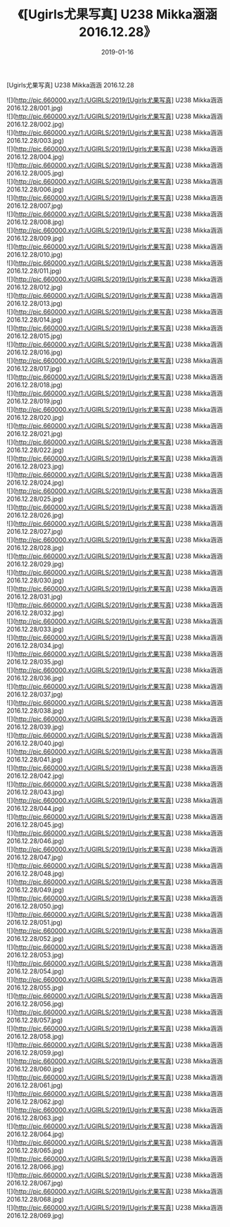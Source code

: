 ﻿---
layout: post
title:  《[Ugirls尤果写真] U238 Mikka涵涵 2016.12.28》
date:   2019-01-16
img: http://pic.660000.xyz/1:/UGIRLS/2019/[Ugirls尤果写真] U238 Mikka涵涵 2016.12.28/000.jpg
categories: [美女, 清纯, 唯美]
---

[Ugirls尤果写真] U238 Mikka涵涵 2016.12.28

 ![](http://pic.660000.xyz/1:/UGIRLS/2019/[Ugirls尤果写真] U238 Mikka涵涵 2016.12.28/001.jpg) <br>![](http://pic.660000.xyz/1:/UGIRLS/2019/[Ugirls尤果写真] U238 Mikka涵涵 2016.12.28/002.jpg) <br>![](http://pic.660000.xyz/1:/UGIRLS/2019/[Ugirls尤果写真] U238 Mikka涵涵 2016.12.28/003.jpg) <br>![](http://pic.660000.xyz/1:/UGIRLS/2019/[Ugirls尤果写真] U238 Mikka涵涵 2016.12.28/004.jpg) <br>![](http://pic.660000.xyz/1:/UGIRLS/2019/[Ugirls尤果写真] U238 Mikka涵涵 2016.12.28/005.jpg) <br>![](http://pic.660000.xyz/1:/UGIRLS/2019/[Ugirls尤果写真] U238 Mikka涵涵 2016.12.28/006.jpg) <br>![](http://pic.660000.xyz/1:/UGIRLS/2019/[Ugirls尤果写真] U238 Mikka涵涵 2016.12.28/007.jpg) <br>![](http://pic.660000.xyz/1:/UGIRLS/2019/[Ugirls尤果写真] U238 Mikka涵涵 2016.12.28/008.jpg) <br>![](http://pic.660000.xyz/1:/UGIRLS/2019/[Ugirls尤果写真] U238 Mikka涵涵 2016.12.28/009.jpg) <br>![](http://pic.660000.xyz/1:/UGIRLS/2019/[Ugirls尤果写真] U238 Mikka涵涵 2016.12.28/010.jpg) <br>![](http://pic.660000.xyz/1:/UGIRLS/2019/[Ugirls尤果写真] U238 Mikka涵涵 2016.12.28/011.jpg) <br>![](http://pic.660000.xyz/1:/UGIRLS/2019/[Ugirls尤果写真] U238 Mikka涵涵 2016.12.28/012.jpg) <br>![](http://pic.660000.xyz/1:/UGIRLS/2019/[Ugirls尤果写真] U238 Mikka涵涵 2016.12.28/013.jpg) <br>![](http://pic.660000.xyz/1:/UGIRLS/2019/[Ugirls尤果写真] U238 Mikka涵涵 2016.12.28/014.jpg) <br>![](http://pic.660000.xyz/1:/UGIRLS/2019/[Ugirls尤果写真] U238 Mikka涵涵 2016.12.28/015.jpg) <br>![](http://pic.660000.xyz/1:/UGIRLS/2019/[Ugirls尤果写真] U238 Mikka涵涵 2016.12.28/016.jpg) <br>![](http://pic.660000.xyz/1:/UGIRLS/2019/[Ugirls尤果写真] U238 Mikka涵涵 2016.12.28/017.jpg) <br>![](http://pic.660000.xyz/1:/UGIRLS/2019/[Ugirls尤果写真] U238 Mikka涵涵 2016.12.28/018.jpg) <br>![](http://pic.660000.xyz/1:/UGIRLS/2019/[Ugirls尤果写真] U238 Mikka涵涵 2016.12.28/019.jpg) <br>![](http://pic.660000.xyz/1:/UGIRLS/2019/[Ugirls尤果写真] U238 Mikka涵涵 2016.12.28/020.jpg) <br>![](http://pic.660000.xyz/1:/UGIRLS/2019/[Ugirls尤果写真] U238 Mikka涵涵 2016.12.28/021.jpg) <br>![](http://pic.660000.xyz/1:/UGIRLS/2019/[Ugirls尤果写真] U238 Mikka涵涵 2016.12.28/022.jpg) <br>![](http://pic.660000.xyz/1:/UGIRLS/2019/[Ugirls尤果写真] U238 Mikka涵涵 2016.12.28/023.jpg) <br>![](http://pic.660000.xyz/1:/UGIRLS/2019/[Ugirls尤果写真] U238 Mikka涵涵 2016.12.28/024.jpg) <br>![](http://pic.660000.xyz/1:/UGIRLS/2019/[Ugirls尤果写真] U238 Mikka涵涵 2016.12.28/025.jpg) <br>![](http://pic.660000.xyz/1:/UGIRLS/2019/[Ugirls尤果写真] U238 Mikka涵涵 2016.12.28/026.jpg) <br>![](http://pic.660000.xyz/1:/UGIRLS/2019/[Ugirls尤果写真] U238 Mikka涵涵 2016.12.28/027.jpg) <br>![](http://pic.660000.xyz/1:/UGIRLS/2019/[Ugirls尤果写真] U238 Mikka涵涵 2016.12.28/028.jpg) <br>![](http://pic.660000.xyz/1:/UGIRLS/2019/[Ugirls尤果写真] U238 Mikka涵涵 2016.12.28/029.jpg) <br>![](http://pic.660000.xyz/1:/UGIRLS/2019/[Ugirls尤果写真] U238 Mikka涵涵 2016.12.28/030.jpg) <br>![](http://pic.660000.xyz/1:/UGIRLS/2019/[Ugirls尤果写真] U238 Mikka涵涵 2016.12.28/031.jpg) <br>![](http://pic.660000.xyz/1:/UGIRLS/2019/[Ugirls尤果写真] U238 Mikka涵涵 2016.12.28/032.jpg) <br>![](http://pic.660000.xyz/1:/UGIRLS/2019/[Ugirls尤果写真] U238 Mikka涵涵 2016.12.28/033.jpg) <br>![](http://pic.660000.xyz/1:/UGIRLS/2019/[Ugirls尤果写真] U238 Mikka涵涵 2016.12.28/034.jpg) <br>![](http://pic.660000.xyz/1:/UGIRLS/2019/[Ugirls尤果写真] U238 Mikka涵涵 2016.12.28/035.jpg) <br>![](http://pic.660000.xyz/1:/UGIRLS/2019/[Ugirls尤果写真] U238 Mikka涵涵 2016.12.28/036.jpg) <br>![](http://pic.660000.xyz/1:/UGIRLS/2019/[Ugirls尤果写真] U238 Mikka涵涵 2016.12.28/037.jpg) <br>![](http://pic.660000.xyz/1:/UGIRLS/2019/[Ugirls尤果写真] U238 Mikka涵涵 2016.12.28/038.jpg) <br>![](http://pic.660000.xyz/1:/UGIRLS/2019/[Ugirls尤果写真] U238 Mikka涵涵 2016.12.28/039.jpg) <br>![](http://pic.660000.xyz/1:/UGIRLS/2019/[Ugirls尤果写真] U238 Mikka涵涵 2016.12.28/040.jpg) <br>![](http://pic.660000.xyz/1:/UGIRLS/2019/[Ugirls尤果写真] U238 Mikka涵涵 2016.12.28/041.jpg) <br>![](http://pic.660000.xyz/1:/UGIRLS/2019/[Ugirls尤果写真] U238 Mikka涵涵 2016.12.28/042.jpg) <br>![](http://pic.660000.xyz/1:/UGIRLS/2019/[Ugirls尤果写真] U238 Mikka涵涵 2016.12.28/043.jpg) <br>![](http://pic.660000.xyz/1:/UGIRLS/2019/[Ugirls尤果写真] U238 Mikka涵涵 2016.12.28/044.jpg) <br>![](http://pic.660000.xyz/1:/UGIRLS/2019/[Ugirls尤果写真] U238 Mikka涵涵 2016.12.28/045.jpg) <br>![](http://pic.660000.xyz/1:/UGIRLS/2019/[Ugirls尤果写真] U238 Mikka涵涵 2016.12.28/046.jpg) <br>![](http://pic.660000.xyz/1:/UGIRLS/2019/[Ugirls尤果写真] U238 Mikka涵涵 2016.12.28/047.jpg) <br>![](http://pic.660000.xyz/1:/UGIRLS/2019/[Ugirls尤果写真] U238 Mikka涵涵 2016.12.28/048.jpg) <br>![](http://pic.660000.xyz/1:/UGIRLS/2019/[Ugirls尤果写真] U238 Mikka涵涵 2016.12.28/049.jpg) <br>![](http://pic.660000.xyz/1:/UGIRLS/2019/[Ugirls尤果写真] U238 Mikka涵涵 2016.12.28/050.jpg) <br>![](http://pic.660000.xyz/1:/UGIRLS/2019/[Ugirls尤果写真] U238 Mikka涵涵 2016.12.28/051.jpg) <br>![](http://pic.660000.xyz/1:/UGIRLS/2019/[Ugirls尤果写真] U238 Mikka涵涵 2016.12.28/052.jpg) <br>![](http://pic.660000.xyz/1:/UGIRLS/2019/[Ugirls尤果写真] U238 Mikka涵涵 2016.12.28/053.jpg) <br>![](http://pic.660000.xyz/1:/UGIRLS/2019/[Ugirls尤果写真] U238 Mikka涵涵 2016.12.28/054.jpg) <br>![](http://pic.660000.xyz/1:/UGIRLS/2019/[Ugirls尤果写真] U238 Mikka涵涵 2016.12.28/055.jpg) <br>![](http://pic.660000.xyz/1:/UGIRLS/2019/[Ugirls尤果写真] U238 Mikka涵涵 2016.12.28/056.jpg) <br>![](http://pic.660000.xyz/1:/UGIRLS/2019/[Ugirls尤果写真] U238 Mikka涵涵 2016.12.28/057.jpg) <br>![](http://pic.660000.xyz/1:/UGIRLS/2019/[Ugirls尤果写真] U238 Mikka涵涵 2016.12.28/058.jpg) <br>![](http://pic.660000.xyz/1:/UGIRLS/2019/[Ugirls尤果写真] U238 Mikka涵涵 2016.12.28/059.jpg) <br>![](http://pic.660000.xyz/1:/UGIRLS/2019/[Ugirls尤果写真] U238 Mikka涵涵 2016.12.28/060.jpg) <br>![](http://pic.660000.xyz/1:/UGIRLS/2019/[Ugirls尤果写真] U238 Mikka涵涵 2016.12.28/061.jpg) <br>![](http://pic.660000.xyz/1:/UGIRLS/2019/[Ugirls尤果写真] U238 Mikka涵涵 2016.12.28/062.jpg) <br>![](http://pic.660000.xyz/1:/UGIRLS/2019/[Ugirls尤果写真] U238 Mikka涵涵 2016.12.28/063.jpg) <br>![](http://pic.660000.xyz/1:/UGIRLS/2019/[Ugirls尤果写真] U238 Mikka涵涵 2016.12.28/064.jpg) <br>![](http://pic.660000.xyz/1:/UGIRLS/2019/[Ugirls尤果写真] U238 Mikka涵涵 2016.12.28/065.jpg) <br>![](http://pic.660000.xyz/1:/UGIRLS/2019/[Ugirls尤果写真] U238 Mikka涵涵 2016.12.28/066.jpg) <br>![](http://pic.660000.xyz/1:/UGIRLS/2019/[Ugirls尤果写真] U238 Mikka涵涵 2016.12.28/067.jpg) <br>![](http://pic.660000.xyz/1:/UGIRLS/2019/[Ugirls尤果写真] U238 Mikka涵涵 2016.12.28/068.jpg) <br>![](http://pic.660000.xyz/1:/UGIRLS/2019/[Ugirls尤果写真] U238 Mikka涵涵 2016.12.28/069.jpg) <br>